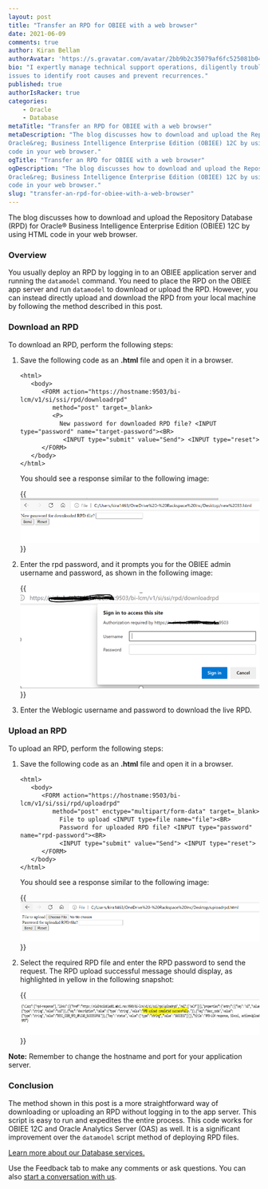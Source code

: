 ```yaml
---
layout: post
title: "Transfer an RPD for OBIEE with a web browser"
date: 2021-06-09
comments: true
author: Kiran Bellam
authorAvatar: 'https://s.gravatar.com/avatar/2bb9b2c35079af6fc525081b04c15470'
bio: "I expertly manage technical support operations, diligently troubleshooting
issues to identify root causes and prevent recurrences."
published: true
authorIsRacker: true
categories:
    - Oracle
    - Database
metaTitle: "Transfer an RPD for OBIEE with a web browser"
metaDescription: "The blog discusses how to download and upload the Repository Database (RPD) for
Oracle&reg; Business Intelligence Enterprise Edition (OBIEE) 12C by using HTML
code in your web browser."
ogTitle: "Transfer an RPD for OBIEE with a web browser"
ogDescription: "The blog discusses how to download and upload the Repository Database (RPD) for
Oracle&reg; Business Intelligence Enterprise Edition (OBIEE) 12C by using HTML
code in your web browser."
slug: "transfer-an-rpd-for-obiee-with-a-web-browser"
---
```


The blog discusses how to download and upload the Repository Database (RPD) for
Oracle&reg; Business Intelligence Enterprise Edition (OBIEE) 12C by using HTML
code in your web browser.

<!--more-->

### Overview

You usually deploy an RPD by logging in to an OBIEE application server and running the `datamodel` command. You need to place the RPD on the OBIEE app server and run `datamodel` to download or upload the RPD. However, you can instead directly upload and download the RPD from your local machine by following the method described in this post.

### Download an RPD

To download an RPD, perform the following steps:

1. Save the following code as an **.html** file and open it in a browser.

       <html>  
          <body>
             <FORM action="https://hostname:9503/bi-lcm/v1/si/ssi/rpd/downloadrpd"
                method="post" target=_blank>
                <P>
                  New password for downloaded RPD file? <INPUT type="password" name="target-password"><BR>
                   <INPUT type="submit" value="Send"> <INPUT type="reset">
             </FORM>
          </body>
       </html>

   You should see a response similar to the following image:

   {{<img src="Picture1.png" title="" alt="">}}

2. Enter the rpd password, and it prompts you for the OBIEE admin username and
   password, as shown in the following image:

   {{<img src="Picture2.png" title="" alt="">}}

3. Enter the Weblogic username and password to download the live RPD.

### Upload an RPD

To upload an RPD, perform the following steps:

1. Save the following code as an **.html** file and open it in a browser.

       <html>  
          <body>
             <FORM action="https://hostname:9503/bi-lcm/v1/si/ssi/rpd/uploadrpd"
                method="post" enctype="multipart/form-data" target=_blank>
                  File to upload <INPUT type=file name="file"><BR>
                  Password for uploaded RPD file? <INPUT type="password" name="rpd-password"><BR>
                  <INPUT type="submit" value="Send"> <INPUT type="reset">
             </FORM>
          </body>
       </html>

   You should see a response similar to the following image:

   {{<img src="Picture3.png" title="" alt="">}}

2. Select the required RPD file and enter the RPD password to send the request.
   The RPD upload successful message should display, as highlighted in yellow in
   the following snapshot:

   {{<img src="Picture4.png" title="" alt="">}}

**Note:** Remember to change the hostname and port for your application server.

### Conclusion

The method shown in this post is a more straightforward way of downloading or
uploading an RPD without logging in to the app server. This script is easy to
run and expedites the entire process. This code works for OBIEE 12C and Oracle
Analytics Server (OAS) as well. It is a significant improvement over the
`datamodel` script method of deploying RPD files.

<a class="cta blue" id="cta" href="https://www.rackspace.com/data/databases">Learn more about our Database services.</a>

Use the Feedback tab to make any comments or ask questions. You can also
[start a conversation with us](https://www.rackspace.com/contact).
